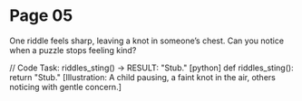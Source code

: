 # Page 05


One riddle feels sharp, leaving a knot in someone’s chest.
Can you notice when a puzzle stops feeling kind?

// Code Task: riddles_sting() → RESULT: "Stub."
[python]
def riddles_sting():
    return "Stub."
[Illustration: A child pausing, a faint knot in the air, others noticing with gentle concern.]
